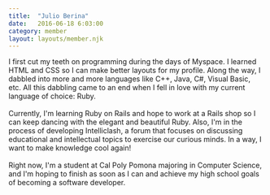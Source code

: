 ```yaml
---
title:  "Julio Berina"
date:   2016-06-18 6:03:00
category: member
layout: layouts/member.njk
---
```


I first cut my teeth on programming during the days of Myspace. I learned HTML and CSS so I can make better layouts for my profile.  Along the way,
I dabbled into more and more languages like C++, Java, C#, Visual Basic, etc.  All this dabbling came to an end when I fell in love with my current
language of choice: Ruby. <br /><br />
Currently, I'm learning Ruby on Rails and hope to work at a Rails shop so I can keep dancing with the elegant and beautiful Ruby. Also, I'm in the process
of developing Intelliclash, a forum that focuses on discussing educational and intellectual topics to exercise our curious minds. In a way, I want to
make knowledge cool again! <br /><br />
Right now, I'm a student at Cal Poly Pomona majoring in Computer Science, and I'm hoping to finish as soon as I can and achieve my high school goals
of becoming a software developer.<br /><br />
